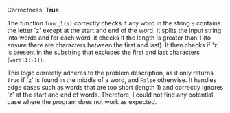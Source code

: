 Correctness: **True**.

The function `func_1(s)` correctly checks if any word in the string `s` contains the letter 'z' except at the start and end of the word. It splits the input string into words and for each word, it checks if the length is greater than 1 (to ensure there are characters between the first and last). It then checks if 'z' is present in the substring that excludes the first and last characters (`word[1:-1]`). 

This logic correctly adheres to the problem description, as it only returns `True` if 'z' is found in the middle of a word, and `False` otherwise. It handles edge cases such as words that are too short (length 1) and correctly ignores 'z' at the start and end of words. Therefore, I could not find any potential case where the program does not work as expected.